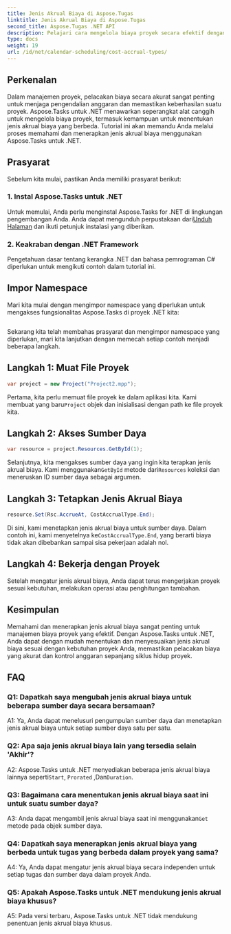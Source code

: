 ```yaml
---
title: Jenis Akrual Biaya di Aspose.Tugas
linktitle: Jenis Akrual Biaya di Aspose.Tugas
second_title: Aspose.Tugas .NET API
description: Pelajari cara mengelola biaya proyek secara efektif dengan Aspose.Tasks untuk .NET. Tentukan jenis akrual biaya untuk pelacakan anggaran yang akurat.
type: docs
weight: 19
url: /id/net/calendar-scheduling/cost-accrual-types/
---
```

## Perkenalan

Dalam manajemen proyek, pelacakan biaya secara akurat sangat penting untuk menjaga pengendalian anggaran dan memastikan keberhasilan suatu proyek. Aspose.Tasks untuk .NET menawarkan seperangkat alat canggih untuk mengelola biaya proyek, termasuk kemampuan untuk menentukan jenis akrual biaya yang berbeda. Tutorial ini akan memandu Anda melalui proses memahami dan menerapkan jenis akrual biaya menggunakan Aspose.Tasks untuk .NET.

## Prasyarat

Sebelum kita mulai, pastikan Anda memiliki prasyarat berikut:

### 1. Instal Aspose.Tasks untuk .NET

 Untuk memulai, Anda perlu menginstal Aspose.Tasks for .NET di lingkungan pengembangan Anda. Anda dapat mengunduh perpustakaan dari[Unduh Halaman](https://releases.aspose.com/tasks/net/) dan ikuti petunjuk instalasi yang diberikan.

### 2. Keakraban dengan .NET Framework

Pengetahuan dasar tentang kerangka .NET dan bahasa pemrograman C# diperlukan untuk mengikuti contoh dalam tutorial ini.

## Impor Namespace

Mari kita mulai dengan mengimpor namespace yang diperlukan untuk mengakses fungsionalitas Aspose.Tasks di proyek .NET kita:

```csharp

```

Sekarang kita telah membahas prasyarat dan mengimpor namespace yang diperlukan, mari kita lanjutkan dengan memecah setiap contoh menjadi beberapa langkah.

## Langkah 1: Muat File Proyek

```csharp
var project = new Project("Project2.mpp");
```

 Pertama, kita perlu memuat file proyek ke dalam aplikasi kita. Kami membuat yang baru`Project` objek dan inisialisasi dengan path ke file proyek kita.

## Langkah 2: Akses Sumber Daya

```csharp
var resource = project.Resources.GetById(1);
```

 Selanjutnya, kita mengakses sumber daya yang ingin kita terapkan jenis akrual biaya. Kami menggunakan`GetById` metode dari`Resources` koleksi dan meneruskan ID sumber daya sebagai argumen.

## Langkah 3: Tetapkan Jenis Akrual Biaya

```csharp
resource.Set(Rsc.AccrueAt, CostAccrualType.End);
```

 Di sini, kami menetapkan jenis akrual biaya untuk sumber daya. Dalam contoh ini, kami menyetelnya ke`CostAccrualType.End`, yang berarti biaya tidak akan dibebankan sampai sisa pekerjaan adalah nol.

## Langkah 4: Bekerja dengan Proyek

Setelah mengatur jenis akrual biaya, Anda dapat terus mengerjakan proyek sesuai kebutuhan, melakukan operasi atau penghitungan tambahan.

## Kesimpulan

Memahami dan menerapkan jenis akrual biaya sangat penting untuk manajemen biaya proyek yang efektif. Dengan Aspose.Tasks untuk .NET, Anda dapat dengan mudah menentukan dan menyesuaikan jenis akrual biaya sesuai dengan kebutuhan proyek Anda, memastikan pelacakan biaya yang akurat dan kontrol anggaran sepanjang siklus hidup proyek.

## FAQ

### Q1: Dapatkah saya mengubah jenis akrual biaya untuk beberapa sumber daya secara bersamaan?

A1: Ya, Anda dapat menelusuri pengumpulan sumber daya dan menetapkan jenis akrual biaya untuk setiap sumber daya satu per satu.

### Q2: Apa saja jenis akrual biaya lain yang tersedia selain 'Akhir'?

 A2: Aspose.Tasks untuk .NET menyediakan beberapa jenis akrual biaya lainnya seperti`Start`, `Prorated` ,Dan`Duration`.

### Q3: Bagaimana cara menentukan jenis akrual biaya saat ini untuk suatu sumber daya?

 A3: Anda dapat mengambil jenis akrual biaya saat ini menggunakan`Get` metode pada objek sumber daya.

### Q4: Dapatkah saya menerapkan jenis akrual biaya yang berbeda untuk tugas yang berbeda dalam proyek yang sama?

A4: Ya, Anda dapat mengatur jenis akrual biaya secara independen untuk setiap tugas dan sumber daya dalam proyek Anda.

### Q5: Apakah Aspose.Tasks untuk .NET mendukung jenis akrual biaya khusus?

A5: Pada versi terbaru, Aspose.Tasks untuk .NET tidak mendukung penentuan jenis akrual biaya khusus.